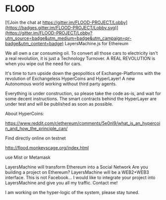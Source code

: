 # FLOOD

[![Join the chat at https://gitter.im/FLOOD-PROJECT/Lobby](https://badges.gitter.im/FLOOD-PROJECT/Lobby.svg)](https://gitter.im/FLOOD-PROJECT/Lobby?utm_source=badge&utm_medium=badge&utm_campaign=pr-badge&utm_content=badge)
LayersMachine.js for Ethereum

We all own a car consuming oil.
To convert all those cars to electricity isn't a real revolution, it is just a Technology Turnover.
A REAL REVOLUTION is when you wipe out the need for cars.

It's time to turn upside down the geopolitics of Exchange-Platforms with the revolution of  Exchangeless HyperCoins and HyperLayer! A new Autonomous world working without third party agents.

Everything is under construction, so please take the code as-is, and wait for some decent instructions.
The smart contracts behind the HyperLayer are under test and will be published as soon as possible.

About HyperCoins:

https://www.reddit.com/r/ethereum/comments/5e0nl9/what_is_an_hypercoin_and_how_the_principle_can/

Find directly online on testnet

http://flood.monkeyscage.org/index.html

use Mist or Metamask

LayersMachine will transform Ethereum into a Social Network
Are you building a project on Ethereum?
LayersMachine will be a WEB2+WEB3 interface.
This is not Facebook... I would like to integrate your project into LayersMachine and give you all my traffic.
Contact me!


I am working on the hyper-logic of the system, please stay tuned.
